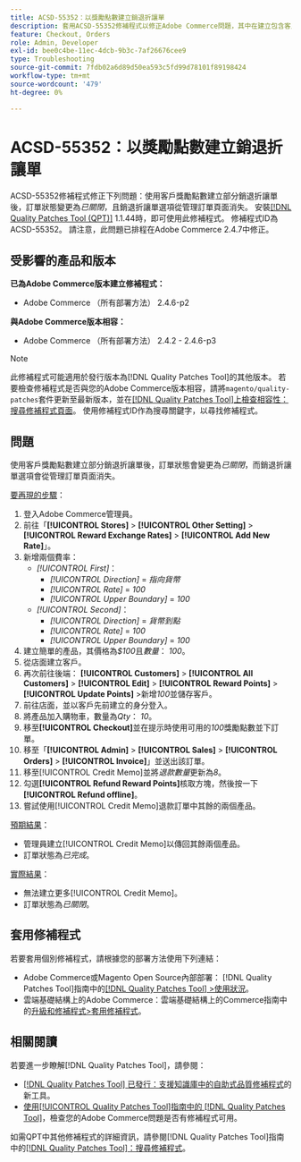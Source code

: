 ```yaml
---
title: ACSD-55352：以獎勵點數建立銷退折讓單
description: 套用ACSD-55352修補程式以修正Adobe Commerce問題，其中在建立包含客戶獎勵點數的部分銷退折讓單後，訂單狀態會變更為*closed*，而銷退折讓單選項會從管理訂單頁面消失。
feature: Checkout, Orders
role: Admin, Developer
exl-id: bee0c4be-11ec-4dcb-9b3c-7af26676cee9
type: Troubleshooting
source-git-commit: 7fdb02a6d89d50ea593c5fd99d78101f89198424
workflow-type: tm+mt
source-wordcount: '479'
ht-degree: 0%

---
```


# ACSD-55352：以獎勵點數建立銷退折讓單

ACSD-55352修補程式修正下列問題：使用客戶獎勵點數建立部分銷退折讓單後，訂單狀態變更為&#x200B;*已關閉*，且銷退折讓單選項從管理訂單頁面消失。 安裝[[!DNL Quality Patches Tool (QPT)]](https://experienceleague.adobe.com/en/docs/commerce-operations/tools/quality-patches-tool/quality-patches-tool-to-self-serve-quality-patches) 1.1.44時，即可使用此修補程式。 修補程式ID為ACSD-55352。 請注意，此問題已排程在Adobe Commerce 2.4.7中修正。

## 受影響的產品和版本

**已為Adobe Commerce版本建立修補程式：**

* Adobe Commerce （所有部署方法） 2.4.6-p2

**與Adobe Commerce版本相容：**

* Adobe Commerce （所有部署方法） 2.4.2 - 2.4.6-p3

>[!NOTE]
>
>此修補程式可能適用於發行版本為[!DNL Quality Patches Tool]的其他版本。 若要檢查修補程式是否與您的Adobe Commerce版本相容，請將`magento/quality-patches`套件更新至最新版本，並在[[!DNL Quality Patches Tool]上檢查相容性：搜尋修補程式頁面](https://experienceleague.adobe.com/tools/commerce-quality-patches/index.html)。 使用修補程式ID作為搜尋關鍵字，以尋找修補程式。

## 問題

使用客戶獎勵點數建立部分銷退折讓單後，訂單狀態會變更為&#x200B;*已關閉*，而銷退折讓單選項會從管理訂單頁面消失。

<u>要再現的步驟</u>：

1. 登入Adobe Commerce管理員。
2. 前往「**[!UICONTROL Stores]** > **[!UICONTROL Other Setting]** > **[!UICONTROL Reward Exchange Rates]** > **[!UICONTROL Add New Rate]**」。
3. 新增兩個費率：
   * *[!UICONTROL First]*：
      * *[!UICONTROL Direction]* = *指向貨幣*
      * *[!UICONTROL Rate]* = *100*
      * *[!UICONTROL Upper Boundary]* = *100*
   * *[!UICONTROL Second]*：
      * *[!UICONTROL Direction]* = *貨幣到點*
      * *[!UICONTROL Rate]* = *100*
      * *[!UICONTROL Upper Boundary]* = *100*
4. 建立簡單的產品，其價格為&#x200B;*$100*&#x200B;且&#x200B;*數量*： *100*。
5. 從店面建立客戶。
6. 再次前往後端： **[!UICONTROL Customers]** > **[!UICONTROL All Customers]** > **[!UICONTROL Edit]** > **[!UICONTROL Reward Points]** > **[!UICONTROL Update Points]** >新增&#x200B;*100*&#x200B;並儲存客戶。
7. 前往店面，並以客戶先前建立的身分登入。
8. 將產品加入購物車，數量為&#x200B;*Qty*： *10*。
9. 移至&#x200B;**[!UICONTROL Checkout]**&#x200B;並在提示時使用可用的&#x200B;*100*&#x200B;獎勵點數並下訂單。
10. 移至「**[!UICONTROL Admin]** > **[!UICONTROL Sales]** > **[!UICONTROL Orders]** > **[!UICONTROL Invoice]**」並送出該訂單。
11. 移至[!UICONTROL Credit Memo]並將&#x200B;*退款數量*&#x200B;更新為&#x200B;*8*。
12. 勾選&#x200B;**[!UICONTROL Refund Reward Points]**&#x200B;核取方塊，然後按一下&#x200B;**[!UICONTROL Refund offline]**。
13. 嘗試使用[!UICONTROL Credit Memo]退款訂單中其餘的兩個產品。

<u>預期結果</u>：

* 管理員建立[!UICONTROL Credit Memo]以傳回其餘兩個產品。
* 訂單狀態為&#x200B;*已完成*。

<u>實際結果</u>：

* 無法建立更多[!UICONTROL Credit Memo]。
* 訂單狀態為&#x200B;*已關閉*。

## 套用修補程式

若要套用個別修補程式，請根據您的部署方法使用下列連結：

* Adobe Commerce或Magento Open Source內部部署： [!DNL Quality Patches Tool]指南中的[[!DNL Quality Patches Tool] >使用狀況](/help/tools/quality-patches-tool/usage.md)。
* 雲端基礎結構上的Adobe Commerce：雲端基礎結構上的Commerce指南中的[升級和修補程式>套用修補程式](https://experienceleague.adobe.com/docs/commerce-cloud-service/user-guide/develop/upgrade/apply-patches.html)。

## 相關閱讀

若要進一步瞭解[!DNL Quality Patches Tool]，請參閱：

* [[!DNL Quality Patches Tool] 已發行：支援知識庫中的自助式品質修補程式](https://experienceleague.adobe.com/en/docs/commerce-operations/tools/quality-patches-tool/quality-patches-tool-to-self-serve-quality-patches)的新工具。
* [使用[!UICONTROL Quality Patches Tool]指南中的 [!DNL Quality Patches Tool]](/help/tools/quality-patches-tool/patches-available-in-qpt/check-patch-for-magento-issue-with-magento-quality-patches.md)，檢查您的Adobe Commerce問題是否有修補程式可用。


如需QPT中其他修補程式的詳細資訊，請參閱[!DNL Quality Patches Tool]指南中的[[!DNL Quality Patches Tool]：搜尋修補程式](https://experienceleague.adobe.com/tools/commerce-quality-patches/index.html)。
